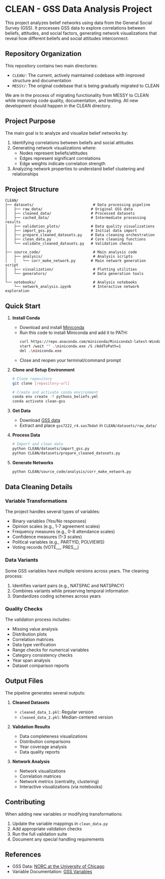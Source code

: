 # CLEAN - GSS Data Analysis Project

This project analyzes belief networks using data from the General Social Survey (GSS). It processes GSS data to explore correlations between beliefs, attitudes, and social factors, generating network visualizations that reveal how different beliefs and social attitudes interconnect.

## Repository Organization

This repository contains two main directories:
- `CLEAN/`: The current, actively maintained codebase with improved structure and documentation
- `MESSY/`: The original codebase that is being gradually migrated to CLEAN

We are in the process of migrating functionality from MESSY to CLEAN while improving code quality, documentation, and testing. All new development should happen in the CLEAN directory.

## Project Purpose

The main goal is to analyze and visualize belief networks by:
1. Identifying correlations between beliefs and social attitudes
2. Generating network visualizations where:
   - Nodes represent beliefs/attitudes
   - Edges represent significant correlations
   - Edge weights indicate correlation strength
3. Analyzing network properties to understand belief clustering and relationships

## Project Structure

```
CLEAN/
├── datasets/                           # Data processing pipeline
│   ├── raw_data/                      # Original GSS data
│   ├── cleaned_data/                  # Processed datasets
│   ├── cached_data/                   # Intermediate processing results
│   ├── validation_plots/              # Data quality visualizations
│   ├── import_gss.py                  # Initial data import
│   ├── prepare_cleaned_datasets.py    # Data cleaning orchestration
│   ├── clean_data.py                  # Core cleaning functions
│   └── validate_cleaned_datasets.py   # Validation checks
│
├── source_code/                        # Main analysis code
│   ├── analysis/                       # Analysis scripts
│   │   └── corr_make_network.py       # Main network generation script
│   ├── visualization/                  # Plotting utilities
│   └── generators/                     # Data generation tools
│
└── notebooks/                          # Analysis notebooks
    └── network_analysis.ipynb          # Interactive network exploration
```

## Quick Start

1. **Install Conda**
   - Download and install [Miniconda](https://docs.anaconda.com/miniconda/install/#)
   - Run this code to install Miniconda and add it to PATH:
      ```bash
      curl https://repo.anaconda.com/miniconda/Miniconda3-latest-Windows-x86_64.exe -o .\miniconda.exe
      start /wait "" .\miniconda.exe /S /AddToPath=1
      del .\miniconda.exe
      ```
   - Close and reopen your terminal/command prompt

2. **Clone and Setup Environment**
   ```bash
   # Clone repository
   git clone [repository-url]

   # Create and activate conda environment
   conda env create -f pythons_beliefs.yml
   conda activate clean-gss
   ```


3. **Get Data**
   - Download [GSS data](https://gss.norc.org/content/dam/gss/get-the-data/documents/sas/GSS_sas.zip)
   - Extract and place `gss7222_r4.sas7bdat` in `CLEAN/datasets/raw_data/`

4. **Process Data**
   ```bash
   # Import and clean data
   python CLEAN/datasets/import_gss.py
   python CLEAN/datasets/prepare_cleaned_datasets.py
   ```

5. **Generate Networks**
   ```bash
   python CLEAN/source_code/analysis/corr_make_network.py
   ```

## Data Cleaning Details

### Variable Transformations

The project handles several types of variables:
- Binary variables (Yes/No responses)
- Opinion scales (e.g., 1-7 agreement scales)
- Frequency measures (e.g., 0-8 attendance scales)
- Confidence measures (1-3 scales)
- Political variables (e.g., PARTYID, POLVIEWS)
- Voting records (VOTE__, PRES__)

### Data Variants

Some GSS variables have multiple versions across years. The cleaning process:
1. Identifies variant pairs (e.g., NATSPAC and NATSPACY)
2. Combines variants while preserving temporal information
3. Standardizes coding schemes across years

### Quality Checks

The validation process includes:
- Missing value analysis
- Distribution plots
- Correlation matrices
- Data type verification
- Range checks for numerical variables
- Category consistency checks
- Year span analysis
- Dataset comparison reports

## Output Files

The pipeline generates several outputs:
1. **Cleaned Datasets**
   - `cleaned_data_1.pkl`: Regular version
   - `cleaned_data_2.pkl`: Median-centered version

2. **Validation Results**
   - Data completeness visualizations
   - Distribution comparisons
   - Year coverage analysis
   - Data quality reports

3. **Network Analysis**
   - Network visualizations
   - Correlation matrices
   - Network metrics (centrality, clustering)
   - Interactive visualizations (via notebooks)

## Contributing

When adding new variables or modifying transformations:
1. Update the variable mappings in `clean_data.py`
2. Add appropriate validation checks
3. Run the full validation suite
4. Document any special handling requirements

## References

- GSS Data: [NORC at the University of Chicago](https://gss.norc.org/)
- Variable Documentation: [GSS Variables](https://gss.norc.org/documents/codebook/GSS_Codebook.pdf)
